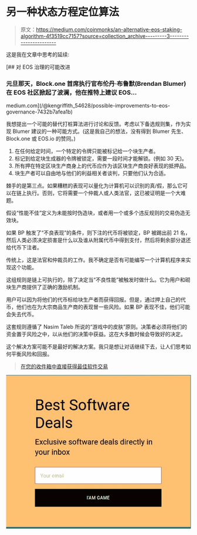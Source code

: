# 另一种状态方程定位算法

> 原文：<https://medium.com/coinmonks/an-alternative-eos-staking-algorithm-4f3519cc7157?source=collection_archive---------3----------------------->

这是我在文章中思考的延续:

 [## 对 EOS 治理的可能改进

### 元旦那天，Block.one 首席执行官布伦丹·布鲁默(Brendan Blumer)在 EOS 社区掀起了波澜，他在推特上建议 EOS…

medium.com](/@kengriffith_54628/possible-improvements-to-eos-governance-7432b7afea1b) 

我想提出一个可能的替代打桩算法进行讨论和反馈。考虑以下备选规则集，作为实现 Blumer 建议的一种可能方式。(这是我自己的想法，没有得到 Blumer 先生、Block.one 或 EOS.io 的赞同。)

1.  在任何给定时间，一个特定的令牌只能被标记给一个块生产者。
2.  标记到给定块生成器的令牌被锁定，需要一段时间才能解锁。(例如 30 天)。
3.  所有押在特定区块生产商身上的代币应作为该区块生产商良好表现的抵押品。
4.  块生产者可以自由地与他们的利益相关者谈判，只要他们认为合适。

棘手的是第三点。如果糟糕的表现可以量化为计算机可以识别的真/假，那么它可以在链上执行。否则，它将需要一个仲裁人或人类法官，这已被证明是一个大难题。

假设“性能不佳”定义为未能按时伪造块，或者用一个或多个违反规则的交易伪造无效块。

如果 BP 触发了“不良表现”的条件，则下注的代币将被锁定，BP 被踢出前 21 名，然后人类必须决定损害是什么以及谁从附属代币中得到支付，然后将剩余部分退还给代币下注者。

传统上，这是法官和仲裁员的工作。我不确定是否有可能编写一个计算机程序来实现这个功能。

这组规则是链上可执行的，除了决定当“不良性能”被触发时做什么。它为用户和砌块生产商提供了正确的激励机制。

用户可以因为将他们的代币标给块生产者而获得回报。但是，通过押上自己的代币，他们也在为大宗商品生产商的表现冒一些风险。如果 BP 表现不佳，他们可能会失去代币。

这套规则遵循了 Nasim Taleb 所说的“游戏中的皮肤”原则。决策者必须将他们的资金置于风险之中，以从他们的决策中获益。这在大多数时候会导致好的决定。

这个解决方案可能不是最好的解决方案。我只是想让对话继续下去，让人们思考如何平衡风险和回报。

> [在您的收件箱中直接获得最佳软件交易](https://coincodecap.com/?utm_source=coinmonks)

[![](img/7c0b3dfdcbfea594cc0ae7d4f9bf6fcb.png)](https://coincodecap.com/?utm_source=coinmonks)